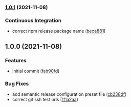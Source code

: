 ### [1.0.1](https://github.com/0-vortex/open-sauced-conventional-commit-test/compare/v1.0.0...v1.0.1) (2021-11-08)


### Continuous Integration

* correct npm release package name ([beca881](https://github.com/0-vortex/open-sauced-conventional-commit-test/commit/beca8816f48523cc545694d24ba5385d46bf4fe2))

## 1.0.0 (2021-11-08)


### Features

* initial commit ([fab90fd](https://github.com/0-vortex/open-sauced-conventional-commit-test/commit/fab90fdc2d3878975ef6e5df9fac881e8d462531))


### Bug Fixes

* add semantic release configuration preset file ([cb238df](https://github.com/0-vortex/open-sauced-conventional-commit-test/commit/cb238dfb5e1e9b9372ccc0ba373c31af89fc4d85))
* correct git ssh test urls ([1f1a2aa](https://github.com/0-vortex/open-sauced-conventional-commit-test/commit/1f1a2aaab32d8a3549546d773dc5e87caaf15d4b))
